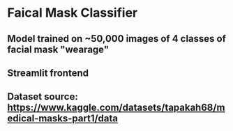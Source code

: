 # Faical Mask Classifier
## Model trained on ~50,000 images of 4 classes of facial mask "wearage"
## Streamlit frontend
## Dataset source: https://www.kaggle.com/datasets/tapakah68/medical-masks-part1/data
